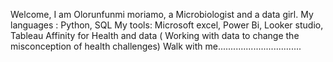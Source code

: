 Welcome,
I am Olorunfunmi moriamo, a Microbiologist and a data girl.
My languages : Python, SQL
My tools: Microsoft excel, Power Bi, Looker  studio, Tableau
Affinity for Health and data ( Working with data to change the misconception of health challenges)
Walk with me.................................
<!---
OLORUNFUNMI-M/OLORUNFUNMI-M is a ✨ special ✨ repository because its `README.md` (this file) appears on your GitHub profile.
You can click the Preview link to take a look at your changes.
--->
